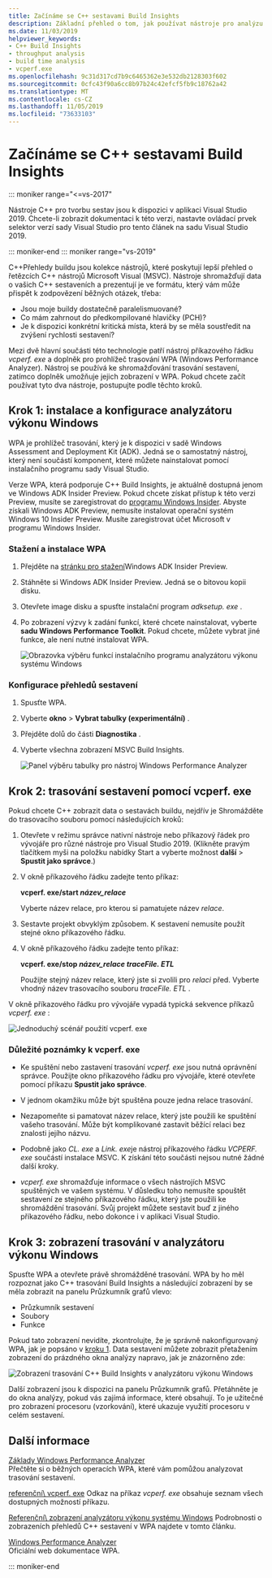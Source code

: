 ```yaml
---
title: Začínáme se C++ sestavami Build Insights
description: Základní přehled o tom, jak používat nástroje pro analýzu výkonu při sestavování, které jsou součástí přehledů C++ buildu.
ms.date: 11/03/2019
helpviewer_keywords:
- C++ Build Insights
- throughput analysis
- build time analysis
- vcperf.exe
ms.openlocfilehash: 9c31d317cd7b9c6465362e3e532db2128303f602
ms.sourcegitcommit: 0cfc43f90a6cc8b97b24c42efcf5fb9c18762a42
ms.translationtype: MT
ms.contentlocale: cs-CZ
ms.lasthandoff: 11/05/2019
ms.locfileid: "73633103"
---
```

# <a name="get-started-with-c-build-insights"></a>Začínáme se C++ sestavami Build Insights

::: moniker range="<=vs-2017"

Nástroje C++ pro tvorbu sestav jsou k dispozici v aplikaci Visual Studio 2019. Chcete-li zobrazit dokumentaci k této verzi, nastavte ovládací prvek selektor verzí sady Visual Studio pro tento článek na sadu Visual Studio 2019.

::: moniker-end
::: moniker range="vs-2019"

C++Přehledy buildu jsou kolekce nástrojů, které poskytují lepší přehled o řetězcích C++ nástrojů Microsoft Visual (MSVC). Nástroje shromažďují data o vašich C++ sestaveních a prezentují je ve formátu, který vám může přispět k zodpovězení běžných otázek, třeba:

- Jsou moje buildy dostatečně paralelismuované?
- Co mám zahrnout do předkompilované hlavičky (PCH)?
- Je k dispozici konkrétní kritická místa, která by se měla soustředit na zvýšení rychlosti sestavení?

Mezi dvě hlavní součásti této technologie patří nástroj příkazového řádku *vcperf. exe* a doplněk pro prohlížeč trasování WPA (Windows Performance Analyzer). Nástroj se používá ke shromažďování trasování sestavení, zatímco doplněk umožňuje jejich zobrazení v WPA. Pokud chcete začít používat tyto dva nástroje, postupujte podle těchto kroků.

## <a name="step-1-install-and-configure-windows-performance-analyzer"></a>Krok 1: instalace a konfigurace analyzátoru výkonu Windows

WPA je prohlížeč trasování, který je k dispozici v sadě Windows Assessment and Deployment Kit (ADK). Jedná se o samostatný nástroj, který není součástí komponent, které můžete nainstalovat pomocí instalačního programu sady Visual Studio.

Verze WPA, která podporuje C++ Build Insights, je aktuálně dostupná jenom ve Windows ADK Insider Preview. Pokud chcete získat přístup k této verzi Preview, musíte se zaregistrovat do [programu Windows Insider](https://insider.windows.com). Abyste získali Windows ADK Preview, nemusíte instalovat operační systém Windows 10 Insider Preview. Musíte zaregistrovat účet Microsoft v programu Windows Insider.

### <a name="to-download-and-install-wpa"></a>Stažení a instalace WPA

1. Přejděte na [stránku pro stažení](https://www.microsoft.com/software-download/windowsinsiderpreviewADK)Windows ADK Insider Preview.

1. Stáhněte si Windows ADK Insider Preview. Jedná se o bitovou kopii disku.

1. Otevřete image disku a spusťte instalační program *adksetup. exe* .

1. Po zobrazení výzvy k zadání funkcí, které chcete nainstalovat, vyberte **sadu Windows Performance Toolkit**. Pokud chcete, můžete vybrat jiné funkce, ale není nutné instalovat WPA.

   ![Obrazovka výběru funkcí instalačního programu analyzátoru výkonu systému Windows](media/wpa-installation.png)

### <a name="configuration-steps"></a>Konfigurace přehledů sestavení

1. Spusťte WPA.

1. Vyberte **okno** > **Vybrat tabulky (experimentální)** .

1. Přejděte dolů do části **Diagnostika** .

1. Vyberte všechna zobrazení MSVC Build Insights.

   ![Panel výběru tabulky pro nástroj Windows Performance Analyzer](media/wpa-configuration.png)

## <a name="step-2-trace-your-build-with-vcperfexe"></a>Krok 2: trasování sestavení pomocí vcperf. exe

Pokud chcete C++ zobrazit data o sestavách buildu, nejdřív je Shromážděte do trasovacího souboru pomocí následujících kroků:

1. Otevřete v režimu správce nativní nástroje nebo příkazový řádek pro vývojáře pro různé nástroje pro Visual Studio 2019. (Klikněte pravým tlačítkem myši na položku nabídky Start a vyberte možnost **další** > **Spustit jako správce**.)

1. V okně příkazového řádku zadejte tento příkaz:

   **vcperf. exe/start _název_relace_**

   Vyberte název relace, pro kterou si pamatujete název *relace*.

1. Sestavte projekt obvyklým způsobem. K sestavení nemusíte použít stejné okno příkazového řádku.

1. V okně příkazového řádku zadejte tento příkaz:

   **vcperf. exe/stop _název_relace_ _traceFile. ETL_**

   Použijte stejný název relace, který jste si zvolili pro *relaci* před. Vyberte vhodný název trasovacího souboru *traceFile. ETL* .

V okně příkazového řádku pro vývojáře vypadá typická sekvence příkazů *vcperf. exe* :

![Jednoduchý scénář použití vcperf. exe](media/vcperf-simple-usage.png)

### <a name="important-notes-about-vcperfexe"></a>Důležité poznámky k vcperf. exe

- Ke spuštění nebo zastavení trasování *vcperf. exe* jsou nutná oprávnění správce. Použijte okno příkazového řádku pro vývojáře, které otevřete pomocí příkazu **Spustit jako správce**.

- V jednom okamžiku může být spuštěna pouze jedna relace trasování.

- Nezapomeňte si pamatovat název relace, který jste použili ke spuštění vašeho trasování. Může být komplikované zastavit běžící relaci bez znalosti jejího názvu.

- Podobně jako *CL. exe* a *Link. exe*je nástroj příkazového řádku *VCPERF. exe* součástí instalace MSVC. K získání této součásti nejsou nutné žádné další kroky.

- *vcperf. exe* shromažďuje informace o všech nástrojích MSVC spuštěných ve vašem systému. V důsledku toho nemusíte spouštět sestavení ze stejného příkazového řádku, který jste použili ke shromáždění trasování. Svůj projekt můžete sestavit buď z jiného příkazového řádku, nebo dokonce i v aplikaci Visual Studio.

## <a name="step-3-view-your-trace-in-windows-performance-analyzer"></a>Krok 3: zobrazení trasování v analyzátoru výkonu Windows

Spusťte WPA a otevřete právě shromážděné trasování. WPA by ho měl rozpoznat jako C++ trasování Build Insights a následující zobrazení by se měla zobrazit na panelu Průzkumník grafů vlevo:

- Průzkumník sestavení
- Soubory
- Funkce

Pokud tato zobrazení nevidíte, zkontrolujte, že je správně nakonfigurovaný WPA, jak je popsáno v [kroku 1](#configuration-steps). Data sestavení můžete zobrazit přetažením zobrazení do prázdného okna analýzy napravo, jak je znázorněno zde:

![Zobrazení trasování C++ Build Insights v analyzátoru výkonu Windows](media/wpa-viewing-trace.gif)

Další zobrazení jsou k dispozici na panelu Průzkumník grafů. Přetáhněte je do okna analýzy, pokud vás zajímá informace, které obsahují. To je užitečné pro zobrazení procesoru (vzorkování), které ukazuje využití procesoru v celém sestavení.

## <a name="more-information"></a>Další informace

[Základy Windows Performance Analyzer](wpa-basics.md)\
Přečtěte si o běžných operacích WPA, které vám pomůžou analyzovat trasování sestavení.

[referenční\ vcperf. exe](vcperf-reference.md)
Odkaz na příkaz *vcperf. exe* obsahuje seznam všech dostupných možností příkazu.

[Referenční\ zobrazení analyzátoru výkonu systému Windows](wpa-views-reference.md)
Podrobnosti o zobrazeních přehledů C++ sestavení v WPA najdete v tomto článku.

[Windows Performance Analyzer](/windows-hardware/test/wpt/windows-performance-analyzer)\
Oficiální web dokumentace WPA.

::: moniker-end
